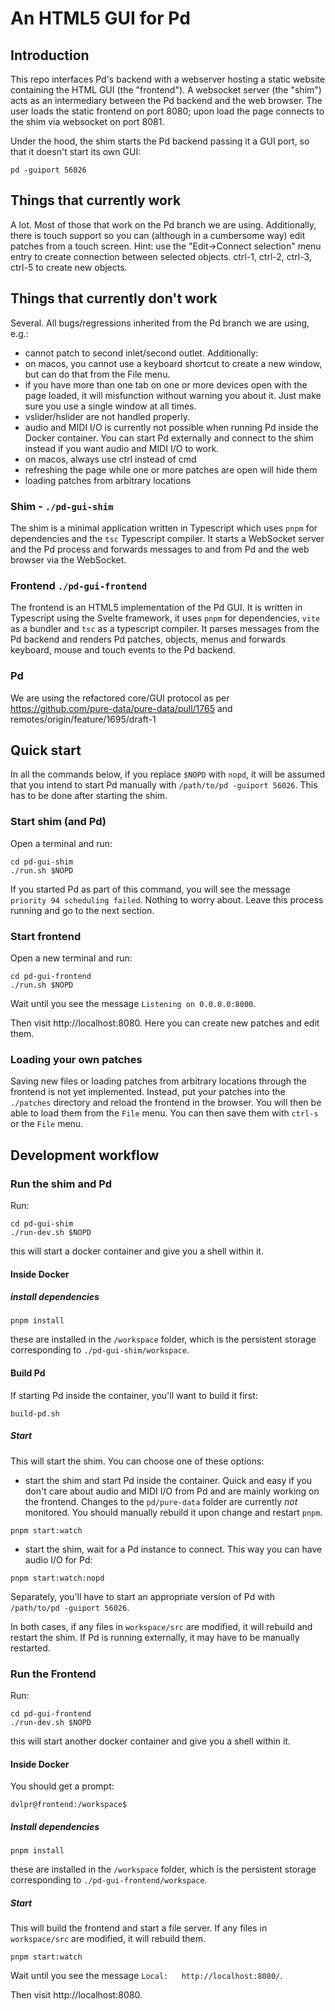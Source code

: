 # An HTML5 GUI for Pd

## Introduction

This repo interfaces Pd's backend with a webserver hosting a static website containing the HTML GUI (the "frontend"). A websocket server (the "shim") acts as an intermediary between the Pd backend and the web browser. The user loads the static frontend on port 8080; upon load the page connects to the shim via websocket on port 8081.

Under the hood, the shim starts the Pd backend passing it a GUI port, so that it doesn't start its own GUI:

`pd -guiport 56026`

## Things that currently work

A lot. Most of those that work on the Pd branch we are using. Additionally, there is touch support so you can (although in a cumbersome way) edit patches from a touch screen. Hint: use the "Edit->Connect selection" menu entry to create connection between selected objects. ctrl-1, ctrl-2, ctrl-3, ctrl-5 to create new objects.

## Things that currently don't work

Several. All bugs/regressions inherited from the Pd branch we are using, e.g.:
- cannot patch to second inlet/second outlet.
Additionally:
- on macos, you cannot use a keyboard shortcut to create a new window, but can do that from the File menu.
- if you have more than one tab on one or more devices open with the page loaded, it will misfunction without warning you about it. Just make sure you use a single window at all times.
- vslider/hslider are not handled properly.
- audio and MIDI I/O is currently not possible when running Pd inside the Docker container. You can start Pd externally and connect to the shim instead if you want audio and MIDI I/O to work.
- on macos, always use ctrl instead of cmd
- refreshing the page while one or more patches are open will hide them
- loading patches from arbitrary locations

### Shim - `./pd-gui-shim`

The shim is a minimal application written in Typescript which uses `pnpm` for dependencies and the `tsc` Typescript compiler.
It starts a WebSocket server and the Pd process and forwards messages to and from Pd and the web browser via the WebSocket.

### Frontend `./pd-gui-frontend`

The frontend is an HTML5 implementation of the Pd GUI. It is written in Typescript using the Svelte framework, it uses `pnpm` for dependencies, `vite` as a bundler and `tsc` as a typescript compiler.
It parses messages from the Pd backend and renders Pd patches, objects, menus and forwards keyboard, mouse and touch events to the Pd backend.

### Pd

We are using the refactored core/GUI protocol as per https://github.com/pure-data/pure-data/pull/1765 and remotes/origin/feature/1695/draft-1

## Quick start

In all the commands below, if you replace `$NOPD` with `nopd`, it will be assumed that you intend to start Pd manually with `/path/to/pd -guiport 56026`. This has to be done after starting the shim.

### Start shim (and Pd)

Open a terminal and run:

```
cd pd-gui-shim
./run.sh $NOPD
```

If you started Pd as part of this command, you will see the message `priority 94 scheduling failed`. Nothing to worry about.
Leave this process running and go to the next section.

### Start frontend

Open a new terminal and run:

```
cd pd-gui-frontend
./run.sh $NOPD
```

Wait until you see the message `Listening on 0.0.0.0:8000`.

Then visit http://localhost:8080. Here you can create new patches and edit them.

### Loading your own patches

Saving new files or loading patches from arbitrary locations through the frontend is not yet implemented. Instead, put your patches into the `./patches` directory and reload the frontend in the browser. You will then be able to load them from the `File` menu. You can then save them with `ctrl-s` or the `File` menu.

## Development workflow

### Run the shim and Pd

Run:
```
cd pd-gui-shim
./run-dev.sh $NOPD
```
this will start a docker container and give you a shell within it.

#### Inside Docker

##### install dependencies

```
pnpm install
```
these are installed in the `/workspace` folder, which is the persistent storage corresponding to `./pd-gui-shim/workspace`.

#### Build Pd

If starting Pd inside the container, you'll want to build it first:
```
build-pd.sh
```

##### Start

This will start the shim. You can choose one of these options:
- start the shim and start Pd inside the container. Quick and easy if you don't care about audio and MIDI I/O from Pd and are mainly working on the frontend. Changes to the `pd/pure-data` folder are currently _not_ monitored. You should manually rebuild it upon change and restart `pnpm`.
```
pnpm start:watch
```
- start the shim, wait for a Pd instance to connect. This way you can have audio I/O for Pd:
```
pnpm start:watch:nopd
```
Separately, you'll have to start an appropriate version of Pd with `/path/to/pd -guiport 56026`.

In both cases, if any files in `workspace/src` are modified, it will rebuild and restart the shim. If Pd is running externally, it may have to be manually restarted.

### Run the Frontend

Run:
```
cd pd-gui-frontend
./run-dev.sh $NOPD
```
this will start another docker container and give you a shell within it.

#### Inside Docker

You should get a prompt:
```
dvlpr@frontend:/workspace$
```
##### Install dependencies

```
pnpm install
```
these are installed in the `/workspace` folder, which is the persistent storage corresponding to `./pd-gui-frontend/workspace`.

##### Start

This will build the frontend and start a file server. If any files in `workspace/src` are modified, it will rebuild them.
```
pnpm start:watch
```

Wait until you see the message `Local:   http://localhost:8080/`.

Then visit http://localhost:8080.
